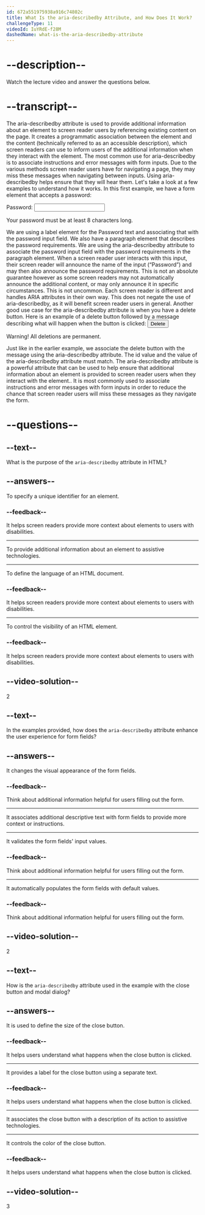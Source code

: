 ```yaml
---
id: 672a551975938a916c74802c
title: What Is the aria-describedby Attribute, and How Does It Work?
challengeType: 11
videoId: IuYRdE-f28M
dashedName: what-is-the-aria-describedby-attribute
---
```


# --description--

Watch the lecture video and answer the questions below.

# --transcript--

The aria-describedby attribute is used to provide additional information about an element to screen reader users by referencing existing content on the page. It creates a programmatic association between the element and the content (technically referred to as an accessible description), which screen readers can use to inform users of the additional information when they interact with the element. The most common use for aria-describedby is to associate instructions and error messages with form inputs. Due to the various methods screen reader users have for navigating a page, they may miss these messages when navigating between inputs. Using aria-describedby helps ensure that they will hear them.
Let's take a look at a few examples to understand how it works.
In this first example, we have a form element that accepts a password:
<form>
  <label for="password">Password:</label>
  <input type="password" id="password" aria-describedby="password-help" />
  <p id="password-help">Your password must be at least 8 characters long.</p>
</form>
We are using a label element for the Password text and associating that with the password input field.
We also have a paragraph element that describes the password requirements. We are using the aria-describedby attribute to associate the password input field with the password requirements in the paragraph element. When a screen reader user interacts with this input, their screen reader will announce the name of the input (“Password”) and may then also announce the password requirements. This is not an absolute guarantee however as some screen readers may not automatically announce the additional content, or may only announce it in specific circumstances. This is not uncommon. Each screen reader is different and handles ARIA attributes in their own way. This does not negate the use of aria-describedby, as it will benefit screen reader users in general.
Another good use case for the aria-describedby attribute is when you have a delete button. 
Here is an example of a delete button followed by a message describing what will happen when the button is clicked:
<button aria-describedby="delete-message">Delete</button>

<p id="delete-message">Warning! All deletions are permanent.</p>
Just like in the earlier example, we associate the delete button with the message using the aria-describedby attribute. The id value and the value of the aria-describedby attribute must match. 
The aria-describedby attribute is a powerful attribute that can be used to help ensure that additional information about an element is provided to screen reader users when they interact with the element.. It is most commonly used to associate instructions and error messages with form inputs in order to reduce the chance that screen reader users will miss these messages as they navigate the form. 

# --questions--

## --text--

What is the purpose of the `aria-describedby` attribute in HTML?

## --answers--

To specify a unique identifier for an element.

### --feedback--

It helps screen readers provide more context about elements to users with disabilities.

---

To provide additional information about an element to assistive technologies.

---

To define the language of an HTML document.

### --feedback--

It helps screen readers provide more context about elements to users with disabilities.

---

To control the visibility of an HTML element.

### --feedback--

It helps screen readers provide more context about elements to users with disabilities.

## --video-solution--

2

## --text--

In the examples provided, how does the `aria-describedby` attribute enhance the user experience for form fields?

## --answers--

It changes the visual appearance of the form fields.

### --feedback--

Think about additional information helpful for users filling out the form.

---

It associates additional descriptive text with form fields to provide more context or instructions.

---

It validates the form fields' input values.

### --feedback--

Think about additional information helpful for users filling out the form.

---

It automatically populates the form fields with default values.

### --feedback--

Think about additional information helpful for users filling out the form.

## --video-solution--

2

## --text--

How is the `aria-describedby` attribute used in the example with the close button and modal dialog?

## --answers--

It is used to define the size of the close button.

### --feedback--

It helps users understand what happens when the close button is clicked.

---

It provides a label for the close button using a separate text.

### --feedback--

It helps users understand what happens when the close button is clicked.

---

It associates the close button with a description of its action to assistive technologies.

---

It controls the color of the close button.

### --feedback--

It helps users understand what happens when the close button is clicked.

## --video-solution--

3

